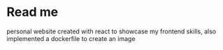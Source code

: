 # Read me

personal website created with react to showcase my frontend skills, also implemented a dockerfile to create an image